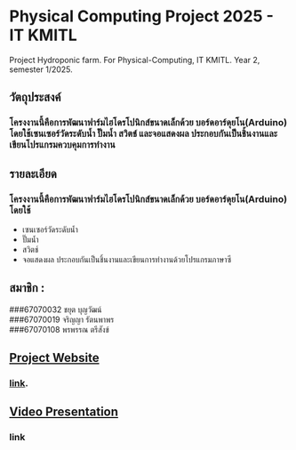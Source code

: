 # Physical Computing Project 2025 - IT KMITL
Project Hydroponic farm. For Physical-Computing, IT KMITL. Year 2, semester 1/2025.

## วัตถุประสงค์
### โครงงานนี้คือการพัฒนาฟาร์มไฮโดรโปนิกส์ขนาดเล็กด้วย บอร์ดอาร์ดุยโน(Arduino) โดยใช้เซนเซอร์วัดระดับน้ำ ปั๊มน้ำ สวิตช์ และจอแสดงผล ประกอบกันเป็นชิ้นงานและเขียนโปรแกรมควบคุมการทำงาน

## รายละเอียด
### โครงงานนี้คือการพัฒนาฟาร์มไฮโดรโปนิกส์ขนาดเล็กด้วย บอร์ดอาร์ดุยโน(Arduino) โดยใช้
  - เซนเซอร์วัดระดับน้ำ 
  - ปั๊มน้ำ 
  - สวิตช์ 
  - จอแสดงผล 
ประกอบกันเป็นชิ้นงานและเขียนการทำงานด้วยโปรแกรมภาษาซี

## สมาชิก :  
###67070032 ชยุต บุญวัฒน์  
###67070019 จริญญา รัตนพาพร  
###67070108 พรพรรณ ตรีสังข์ 

## <ins>Project Website</ins>
### [link](https://tyf-phycom-project.github.io/).

## <ins>Video Presentation</ins>
### link


